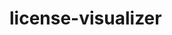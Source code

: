 <!--
SPDX-License-Identifier: GPL-3.0-only.
SPDX-FileCopyrightText: 2025 International Committee of the Red Cross.

This software is licensed under GPL v3.0 license.
See LICENSE file at the root of the project.
-->

# license-visualizer